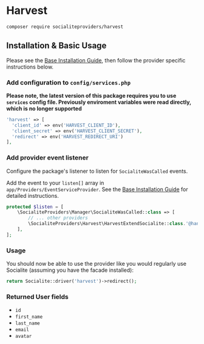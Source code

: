 # Harvest

```bash
composer require socialiteproviders/harvest
```

## Installation & Basic Usage

Please see the [Base Installation Guide](https://socialiteproviders.com/usage/), then follow the provider specific instructions below.

### Add configuration to `config/services.php`

**Please note, the latest version of this package requires you to use `services` config file. Previously enviroment variables were read directly, which is no longer supported**

```php
'harvest' => [    
  'client_id' => env('HARVEST_CLIENT_ID'),  
  'client_secret' => env('HARVEST_CLIENT_SECRET'),  
  'redirect' => env('HARVEST_REDIRECT_URI') 
],
```

### Add provider event listener

Configure the package's listener to listen for `SocialiteWasCalled` events.

Add the event to your `listen[]` array in `app/Providers/EventServiceProvider`. See the [Base Installation Guide](https://socialiteproviders.com/usage/) for detailed instructions.

```php
protected $listen = [
    \SocialiteProviders\Manager\SocialiteWasCalled::class => [
        // ... other providers
        \SocialiteProviders\Harvest\HarvestExtendSocialite::class.'@handle',
    ],
];
```

### Usage

You should now be able to use the provider like you would regularly use Socialite (assuming you have the facade installed):

```php
return Socialite::driver('harvest')->redirect();
```

### Returned User fields

- ``id``
- ``first_name``
- ``last_name``
- ``email``
- ``avatar``
